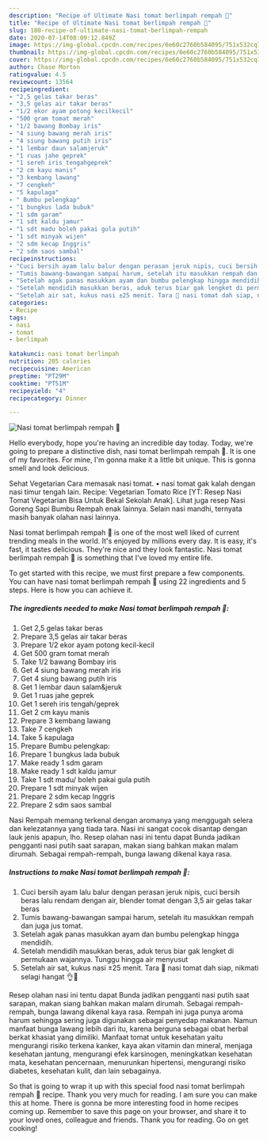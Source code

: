 ```yaml
---
description: "Recipe of Ultimate Nasi tomat berlimpah rempah 🤗"
title: "Recipe of Ultimate Nasi tomat berlimpah rempah 🤗"
slug: 180-recipe-of-ultimate-nasi-tomat-berlimpah-rempah
date: 2020-07-14T08:09:12.849Z
image: https://img-global.cpcdn.com/recipes/6e60c2760b584095/751x532cq70/nasi-tomat-berlimpah-rempah-🤗-foto-resep-utama.jpg
thumbnail: https://img-global.cpcdn.com/recipes/6e60c2760b584095/751x532cq70/nasi-tomat-berlimpah-rempah-🤗-foto-resep-utama.jpg
cover: https://img-global.cpcdn.com/recipes/6e60c2760b584095/751x532cq70/nasi-tomat-berlimpah-rempah-🤗-foto-resep-utama.jpg
author: Chase Morton
ratingvalue: 4.5
reviewcount: 13564
recipeingredient:
- "2,5 gelas takar beras"
- "3,5 gelas air takar beras"
- "1/2 ekor ayam potong kecilkecil"
- "500 gram tomat merah"
- "1/2 bawang Bombay iris"
- "4 siung bawang merah iris"
- "4 siung bawang putih iris"
- "1 lembar daun salamjeruk"
- "1 ruas jahe geprek"
- "1 sereh iris tengahgeprek"
- "2 cm kayu manis"
- "3 kembang lawang"
- "7 cengkeh"
- "5 kapulaga"
- " Bumbu pelengkap"
- "1 bungkus lada bubuk"
- "1 sdm garam"
- "1 sdt kaldu jamur"
- "1 sdt madu boleh pakai gula putih"
- "1 sdt minyak wijen"
- "2 sdm kecap Inggris"
- "2 sdm saos sambal"
recipeinstructions:
- "Cuci bersih ayam lalu balur dengan perasan jeruk nipis, cuci bersih beras lalu rendam dengan air, blender tomat dengan 3,5 air gelas takar beras"
- "Tumis bawang-bawangan sampai harum, setelah itu masukkan rempah dan juga jus tomat."
- "Setelah agak panas masukkan ayam dan bumbu pelengkap hingga mendidih."
- "Setelah mendidih masukkan beras, aduk terus biar gak lengket di permukaan wajannya. Tunggu hingga air menyusut"
- "Setelah air sat, kukus nasi ±25 menit. Tara 🤗 nasi tomat dah siap, nikmati selagi hangat 👌💞"
categories:
- Recipe
tags:
- nasi
- tomat
- berlimpah

katakunci: nasi tomat berlimpah 
nutrition: 205 calories
recipecuisine: American
preptime: "PT29M"
cooktime: "PT51M"
recipeyield: "4"
recipecategory: Dinner

---
```



![Nasi tomat berlimpah rempah 🤗](https://img-global.cpcdn.com/recipes/6e60c2760b584095/751x532cq70/nasi-tomat-berlimpah-rempah-🤗-foto-resep-utama.jpg)

Hello everybody, hope you're having an incredible day today. Today, we're going to prepare a distinctive dish, nasi tomat berlimpah rempah 🤗. It is one of my favorites. For mine, I'm gonna make it a little bit unique. This is gonna smell and look delicious.

Sehat Vegetarian Cara memasak nasi tomat. • nasi tomat gak kalah dengan nasi timur tengah lain. Recipe: Vegetarian Tomato Rice [YT: Resep Nasi Tomat Vegetarian Bisa Untuk Bekal Sekolah Anak]. Lihat juga resep Nasi Goreng Sapi Bumbu Rempah enak lainnya. Selain nasi mandhi, ternyata masih banyak olahan nasi lainnya.

Nasi tomat berlimpah rempah 🤗 is one of the most well liked of current trending meals in the world. It's enjoyed by millions every day. It is easy, it's fast, it tastes delicious. They're nice and they look fantastic. Nasi tomat berlimpah rempah 🤗 is something that I've loved my entire life.


To get started with this recipe, we must first prepare a few components. You can have nasi tomat berlimpah rempah 🤗 using 22 ingredients and 5 steps. Here is how you can achieve it.

<!--inarticleads1-->

##### The ingredients needed to make Nasi tomat berlimpah rempah 🤗:

1. Get 2,5 gelas takar beras
1. Prepare 3,5 gelas air takar beras
1. Prepare 1/2 ekor ayam potong kecil-kecil
1. Get 500 gram tomat merah
1. Take 1/2 bawang Bombay iris
1. Get 4 siung bawang merah iris
1. Get 4 siung bawang putih iris
1. Get 1 lembar daun salam&amp;jeruk
1. Get 1 ruas jahe geprek
1. Get 1 sereh iris tengah/geprek
1. Get 2 cm kayu manis
1. Prepare 3 kembang lawang
1. Take 7 cengkeh
1. Take 5 kapulaga
1. Prepare  Bumbu pelengkap:
1. Prepare 1 bungkus lada bubuk
1. Make ready 1 sdm garam
1. Make ready 1 sdt kaldu jamur
1. Take 1 sdt madu/ boleh pakai gula putih
1. Prepare 1 sdt minyak wijen
1. Prepare 2 sdm kecap Inggris
1. Prepare 2 sdm saos sambal


Nasi Rempah memang terkenal dengan aromanya yang menggugah selera dan kelezatannya yang tiada tara. Nasi ini sangat cocok disantap dengan lauk jenis apapun, lho. Resep olahan nasi ini tentu dapat Bunda jadikan pengganti nasi putih saat sarapan, makan siang bahkan makan malam dirumah. Sebagai rempah-rempah, bunga lawang dikenal kaya rasa. 

<!--inarticleads2-->

##### Instructions to make Nasi tomat berlimpah rempah 🤗:

1. Cuci bersih ayam lalu balur dengan perasan jeruk nipis, cuci bersih beras lalu rendam dengan air, blender tomat dengan 3,5 air gelas takar beras
1. Tumis bawang-bawangan sampai harum, setelah itu masukkan rempah dan juga jus tomat.
1. Setelah agak panas masukkan ayam dan bumbu pelengkap hingga mendidih.
1. Setelah mendidih masukkan beras, aduk terus biar gak lengket di permukaan wajannya. Tunggu hingga air menyusut
1. Setelah air sat, kukus nasi ±25 menit. Tara 🤗 nasi tomat dah siap, nikmati selagi hangat 👌💞


Resep olahan nasi ini tentu dapat Bunda jadikan pengganti nasi putih saat sarapan, makan siang bahkan makan malam dirumah. Sebagai rempah-rempah, bunga lawang dikenal kaya rasa. Rempah ini juga punya aroma harum sehingga sering juga digunakan sebagai penyedap makanan. Namun manfaat bunga lawang lebih dari itu, karena berguna sebagai obat herbal berkat khasiat yang dimiliki. Manfaat tomat untuk kesehatan yaitu mengurangi risiko terkena kanker, kaya akan vitamin dan mineral, menjaga kesehatan jantung, mengurangi efek karsinogen, meningkatkan kesehatan mata, kesehatan pencernaan, menurunkan hipertensi, mengurangi risiko diabetes, kesehatan kulit, dan lain sebagainya. 

So that is going to wrap it up with this special food nasi tomat berlimpah rempah 🤗 recipe. Thank you very much for reading. I am sure you can make this at home. There is gonna be more interesting food in home recipes coming up. Remember to save this page on your browser, and share it to your loved ones, colleague and friends. Thank you for reading. Go on get cooking!
